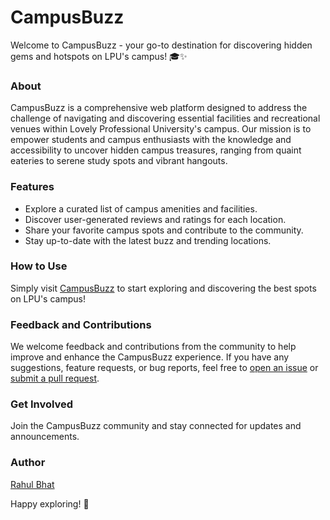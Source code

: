 # CampusBuzz

Welcome to CampusBuzz - your go-to destination for discovering hidden gems and hotspots on LPU's campus! 🎓✨

### About
CampusBuzz is a comprehensive web platform designed to address the challenge of navigating and discovering essential facilities and recreational venues within Lovely Professional University's campus. Our mission is to empower students and campus enthusiasts with the knowledge and accessibility to uncover hidden campus treasures, ranging from quaint eateries to serene study spots and vibrant hangouts.

### Features
- Explore a curated list of campus amenities and facilities.
- Discover user-generated reviews and ratings for each location.
- Share your favorite campus spots and contribute to the community.
- Stay up-to-date with the latest buzz and trending locations.

### How to Use
Simply visit [CampusBuzz](https://campusbuzzlpu.netlify.app) to start exploring and discovering the best spots on LPU's campus!

### Feedback and Contributions
We welcome feedback and contributions from the community to help improve and enhance the CampusBuzz experience. If you have any suggestions, feature requests, or bug reports, feel free to [open an issue](https://github.com/your-username/your-repo/issues) or [submit a pull request](https://github.com/your-username/your-repo/pulls).

### Get Involved
Join the CampusBuzz community and stay connected for updates and announcements.

### Author
[Rahul Bhat](https://github.com/Rahul15102004)

Happy exploring! 🚀
